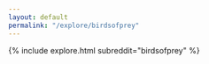 ```yaml
---
layout: default
permalink: "/explore/birdsofprey"
---
```


<link rel="stylesheet" type="text/css" href="/static/css/explore.css">
{% include explore.html subreddit="birdsofprey" %}
